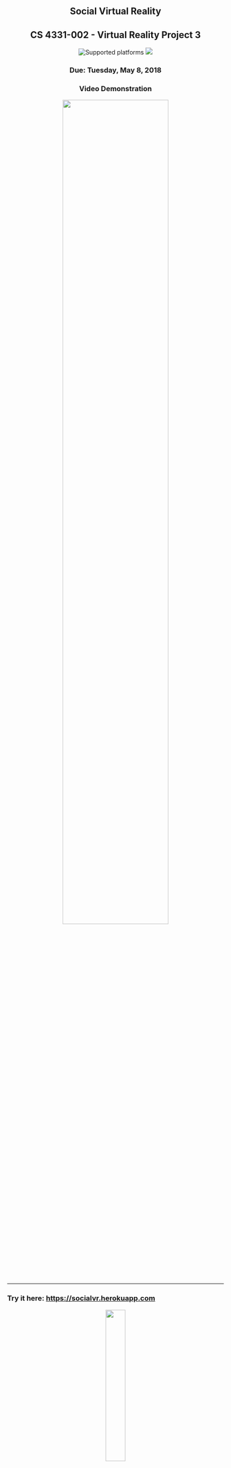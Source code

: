 <h2 align="center">Social Virtual Reality</h2>
<h2 align="center">CS 4331-002 - Virtual Reality Project 3</h2>
<p align="center"><img src="https://img.shields.io/badge/platform-Web-blue.svg" alt="Supported platforms">
<a href="https://aframe.io/"><img src="https://img.shields.io/badge/WebVR-A--Frame-ef2d5e.png"/></a></p>
<h3 align="center">Due: Tuesday, May 8, 2018</h3>
<h3 align="center">Video Demonstration</h3>

<p align="center">
  <a href="https://youtu.be/0L-9mx_iczQ"><img width="70%" height="70%" src="https://i.imgur.com/9g1xs4z.png"></a>
</p>

***

### Try it here: https://socialvr.herokuapp.com

<p align="center">
  <img width="30%" height="30%" src="https://www.drupal.org/files/project-images/download_6.png">
</p>

<p align="center">
  <h3>Report</h3>
</p>


- For Project 3 of this course, we proposed that we utilize A-Frame for WebGL based Virtual Reality and AR.js for WebGL based Augmented Reality to provide users with a multiplayer social interaction environment. This multiuser environment would allow users to access and experience data (i.e videos, photos and webpages) with other users at the same time. The AR aspect of our application would be more of a supplement to the online Web Application. Augmented Reality markers generated with AR.js would contain supplementary data (bookmarks/links) for users of our web application. We believed this could be achieved by making API calls using JavaScript. We would mainly like our program to function on mobile devices (i.e. Android, iPhone, Windows Phone). Our team consists of two members; Simon Woldemichael and Xujia Wu. Links to potential libraries and free API's to be used are linked below.

<p align="center"><strong><u>Note: In the proposal, we stated that we would be using AR.js as a supplement to the assignment, but as advised in previous projects, we should keep the application contained within itself and should not apply the use of external features that only complement the application and are not core aspects of it. We, therefore, did not use AR.js</u></strong></p>

### Quick Start!
  - To run our application locally do the following
    1. Clone this repository: `git clone https://www.github.com/carolywu/VR_Project_3.git`
    2. Change directories into the project: `cd VR_Project_3`
    3. Assuming you have Node.js and NPM installed run: `npm install`
    4. Then start the WebRTC server: `node server/easyrtc-server.js`
    5. Navigate to localhost:8081

  - If you would like to change what port the program runs on, set the `PORT` environment variable or change 8081 in [this](https://github.com/carolynwu/VR_Project_3/blob/a4840491589005ee7e0cd095224146313f3e4bfc/server/easyrtc-server.js#L12) line to your preferred port.

### Tools Used
  - [A-Frame](https://aframe.io/) :a:
  - [Youtube API](https://developers.google.com/youtube/iframe_api_reference) :fast_forward:
  - [Twitter API](https://dev.twitter.com/web/javascript) :baby_chick:
  - [Node.js](https://nodejs.org/en/) :checkered_flag: (used to serve the Web Real Time Connection environment)
  - [Material Design Lite](https://getmdl.io/) :milky_way:

### Contributors
  - [Xujia Wu](https://github.com/carolynwu)
  - [Simon Woldemichael](https://github.com/swoldemi)

### Work Distribution
  - Xujia: Front-end Integration
  - Simon: Back-end Integration

### We learned....
  - The intricacies of real time communication within a virtual reality environment
  - Just how extreme library compatibility issues can be
  - API calling with JavaScript
  - [Material design concepts](https://material.io/guidelines/)
  - Multi-component event listener registration
	- If you have registered 1 component to the DOM and want to make multiple instances of that component, you cannot add duplicate event listeners to separate instances of the same component. :question:
  - Don't plan on doing something complicated with an early-stages library using external dependencies and plugins that are basically untested and are not very beginner friendly :grimacing:

### Biggest issues
  - HUGE: The following error
	  ```
	  Cross-Origin Request Blocked:
	  The Same Origin Policy disallows reading the remote resource at %RESOURCE%.
	  This can be fixed by moving the resource to the same domain or enabling CORS.
	  ```
	means we can't update the content of our <a-scene> components with data that doesn't exist on our domain. So, adding images and videos from anywhere outside of the local scope of the application, 100% of the time, is not possible.
	[WITHOUT this Chrome plugin that enables the Same Origin Policy](https://chrome.google.com/webstore/detail/allow-control-allow-origi/nlfbmbojpeacfghkpbjhddihlkkiljbi?hl=en)
  - We expect to have the same device compatibility issues that occurred during the first project that was completed for this course.
  - Compability
  - The 'beta-ness' of A-Frame caused problems when we tried to use custom components that were only tested using earlier versions of A-Frame (i.e. v0.6.1 & v.7.1.0)
  - Setting up Node to support a WebRTC server
  - YouTube's API prevents dynamic sourcing of videos to inner canvas elements and A-Frame is unable to draw an embed or live video stream into the scene
  - Rendering text to the scene is computationally expensive enough, rendering videos is nearly impossible
  - Attempting to `<i-frame></i-frame>` a YouTube embed instead of sourcing it with <a-video></a-video> is impossible by the limitations of the library
  - The boilerplate practically set us up to run in circles, solving and causing problems until we decided to split all of the scenes up
  - [Deploying to Heroku apparently takes two hours](https://github.com/networked-aframe/networked-aframe/blob/master/docs/hosting-networked-aframe-on-a-server.md)

### Limitations
  1. See the first entry under `Biggest issues`
  2. IMPORTANT: YouTube does not allow direct file access to their videos via their API. Because of this, we are unable to dynamically set videos. The function logic is simple:

```javascript
function updateVideo(ix){
	var selected_source = document.getElementById('urlstore'+ix).getAttribute('value');
	var play_video = document.querySelector('#videoPlayer');
	play_video.setAttribute('material.src', selected_source);
}
```

  - Depending on what video the user selected in the interface, depends on what source url is loaded into the video player. But because the URL must be a direct link, and YouTube doesn't give it's API users access to direct links, we cannot update the video player to play videos. Please see [this](https://stackoverflow.com/questions/46010205/a-frame-playing-a-youtube-video-on-a-plane), [this](https://aframe.io/docs/0.6.0/introduction/faq.html#can-i-render-youtube-videos-as-a-texture), and [this](https://stackoverflow.com/questions/36298195/how-to-render-youtube-videos-as-a-texture-in-a-frame) (by a lead A-Frame developer) for more details.

### Planned timeline
  - A Trello Board is being used to track the progress and development of this project:
    - https://trello.com/b/GRBMbBuo/cs-4331-002-virtual-reality-project-3

### External asset sources
  - [A-Frame Material Design Plugin](https://github.com/etiennepinchon/aframe-material)
  - [Networked A-Frame](https://github.com/networked-aframe/networked-aframe)
  - [A-Rounded components](https://github.com/etiennepinchon/aframe-rounded)
  - [A-Environment component](https://github.com/feiss/aframe-environment-component)
  - [A-Room component](https://www.npmjs.com/package/aframe-room-component)
  - [A-Frame fonts](https://github.com/etiennepinchon/aframe-fonts/tree/master/fonts)
  - [TV Model (Google Poly)](https://poly.google.com/view/2flJebZTUrg)
  - [Song 1](https://www.youtube.com/watch?v=96YCJaUFxaM)
  - [Song 2](https://www.youtube.com/watch?v=6FhYXf9vp6w)
  - [Song 3](https://www.youtube.com/watch?v=7ZguAEoNpZw)

### References
  - Please visit our [Trello Board](https://trello.com/b/GRBMbBuo/cs-4331-002-virtual-reality-project-3) to see references and sources

<h2 align="center">Features</h2>
<h3 align="center">Starting Scene</h3>

  - After the user has selected a room and username, they will be loaded into the hub scene where they will be asked to select a portal to be transfered to another, much more interactive, scene.
<p align="center">
  <img width="90%" height="90%" src="https://imgur.com/IesuYy4.gif">
</p>

<h3 align="center">Multiuser Experience (current limited)</h3>

  - Since we made use of the Networked-AFrame plugin, scenes can be used as rooms. Since we also use the dynamic-rooms component, separate rooms can be created on the server that can be joined. Currently, this is only supported on the first level, and a majority of the components need to be synced to the RTC environment. Syncing components, custom or built-in is very tedious and didn't seem very efficient to do manually. (Notice in the screenshot below that the rotation of 2 players is not synced quickly enough, so it looks like the other player is facing the other way)
<p align="center">
  <img width="90%" height="90%" src="https://imgur.com/I6bliQd.gif">
</p>
<h3 align="center">Material Design Aesthetic :milky_way:</h3>

<p align="center">
  <img width="90%" height="90%" src="https://i.imgur.com/2rX3zDV.png">
</p>
<ul>
  <li>In using the Material Design Lite JavaScript library, we were able to make visually appealing front-end components. The MDL library, as many people know, allows users to create Google-esque (Material Design) webpage components. Material design is defined as <a href="https://material.io/design/introduction/">a visual language that synthesizes the classic principles of good design with the innovation of technology and science</a>. Our color schemes, room and username selection page, interface buttons, keyboard, input boxes, and rounded components all follow the "visual language" of Material Design.</li>
<br>
	<li>Here is our Login Screen. The background container uses <a href="https://github.com/VincentGarreau/particles.js/">Particles.js</a>.</li>
</ul>
<p align="center">
  <img width="90%" height="90%" src="https://imgur.com/X1qMogX.gif">
</p>
<ul>
  <li>After clicking 'Let's Go!' on the login page, the user will be taken to the Hub scene where they will be able to view the buttons for the paricular API's.</li>
 </ul>
<h3 align="center">YouTube API Interface :fast_forward:</h3>
<ul>
  <li><mark>Notice: Since it is impossible to directlys stream videos from YouTube into A-Frame without proxying the videos using external frameworks, we are currently only playing 3 test videos that have been pre-downloaded from YouTube.</mark> In the YouTube scene of our project, users are able to search for videos through YouTube's API. The interface shows the 3 most relevant videos returned by the database. We provide an API key in the application, but to get your own API key go <a href="https://developers.google.com/youtube/v3/">here</a>.</li>
</ul>
<p align="center">
  <img width="90%" height="90%" src="https://i.imgur.com/Vpx2lvc.gif">
</p>

<h3 align="center">Chat board (early alpha) :iphone:</h3>

  - In this scene, the user can type and send messages to a board within the scene. This scene was mostly just to see if we could send asynchronous messages through the server, but once again setting up scynced components turned out to be much more complicated than we expected.

<p align="center">
  <img width="90%" height="90%" src="https://i.imgur.com/W7VzYHj.gif">
</p>
<h3 align="center">Flickr API Interface :baby_chick:</h3>
<ul>
 <li>In the Flickr scene, users are able to search for images through Flickr's API. The interface returns 12 images related tot he tag that the user types using the keyboard in the scene. We provide an API key in the application, but to get your own API key (Yahoo account require) go <a href="https://www.flickr.com/services/api/misc.api_keys.html">here</a>.</li>
</ul>
<p align="center">
  <img width="90%" height="90%" src="https://imgur.com/JWRSvbk.gif">
</p>

<h2 align="center">Concepts Worth Noting :book:</h2>

<h3 align="center">Linear Interpolation :chart_with_upwards_trend:</h3>

  - For objects and components to be synced across Real-Time Communication (WebRTC), they need to be interpolated. Linear interpolation is a mathematical concept in which data points, in this case the position, rotation and other attributes of an A-Frame component, are curve fitted using linear polynomials to construct a new accurate and dynamically multivariate. This means, even in a 3D scene, the linear change will be smooth and clear. This is of course favorable to a choppy or laggy VR scene as this could cause motion sickness. <a href="https://en.wikipedia.org/wiki/Linear_interpolation">(Source)</a>

<p align="center">
  <img width="90%" height="90%" src="http://i.giphy.com/26xBP0MH0KHaCrhE4.gif">
</p>


> Credit for external components and JavaScript API wrappers go to their respective owners and creators :thumbsup:
